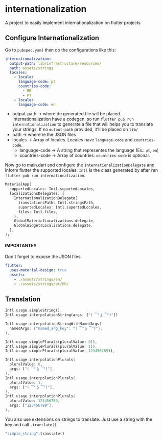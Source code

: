 # internationalization

A project to easily implement internationalization on flutter projects

## Configure Internationalization

Go to `pubspec.yaml` then do the configurations like this:

``` yaml
internationalization:
  output-path: lib/infrastructure/resources/
  path: assets/strings
  locales:
    - locale:
      language-code: pt
      countries-code:
        - BR
        - PT
    - locale:
      language-code: en
```

- output-path → where de generated file will be placed. Internationalization have a codegen. so run `flutter pub run internationalization` to generate a file that will helps you to translate your strings. If no `outout-path` provided, it'll be placed on `lib/`
- path → where're the JSON files
- locales → Array of locales. Locales have `language-code` and `countries-code`.
    - language-code → A string that representes the language (Ex.: `pt`, `en`)
    - countries-code → Array of countries. `countries-code` is optional.

Now go to main.dart and configure the `InternationalizationDelegate` and inform flutter the supported locales. `Intl` is the class generated by after ran `flutter pub run internationalization`.

``` dart
MaterialApp(
  supportedLocales: Intl.suportedLocales,
  localizationsDelegates: [
    InternationalizationDelegate(
      translationsPath: Intl.stringsPath,
      suportedLocales: Intl.suportedLocales,
      files: Intl.files,
    ),
    GlobalMaterialLocalizations.delegate,
    GlobalWidgetsLocalizations.delegate,
  ],
);
```
#### IMPORTANTE!! 
Don't forget to expose the JSON files

``` yaml
flutter:
  uses-material-design: true
  assets:
    - ./assets/strings/en/
    - ./assets/strings/pt/BR/
```


## Translation

``` dart
Intl.usage.simpleString()
Intl.usage.interpolationString(args: ["( ͡° ͜ʖ ͡°)"])

Intl.usage.interpolationStringWithNamedArgs(
  namedArgs: {"named_arg_key": "( ͡° ͜ʖ ͡°)"},
),

Intl.usage.simplePlurals(pluralValue: 0)),
Intl.usage.simplePlurals(pluralValue: 1)),
Intl.usage.simplePlurals(pluralValue: 123456789)),

Intl.usage.interpolationPlurals(
  pluralValue: 0,
  args: ["( ͡° ͜ʖ ͡°)"],
),
Intl.usage.interpolationPlurals(
  pluralValue: 1,
  args: ["( ͡° ͜ʖ ͡°)"],
),
Intl.usage.interpolationPlurals(
  pluralValue: 123456789,
  args: ["123456789"],
),
```
You also use extensions on strings to translate. Just use a string with the key and call `.translate()`

```dart
"simple_string".translate()
```
